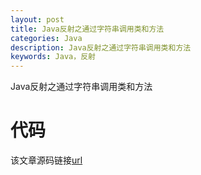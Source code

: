 ```yaml
---
layout: post
title: Java反射之通过字符串调用类和方法
categories: Java
description: Java反射之通过字符串调用类和方法
keywords: Java，反射
---
```


Java反射之通过字符串调用类和方法

# 代码
该文章源码链接[url](url)